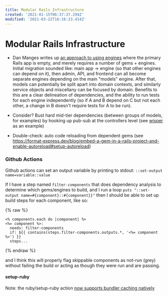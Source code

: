 ```yaml
---
title: Modular Rails Infrastructure
created: '2021-01-15T06:37:37.294Z'
modified: '2021-03-22T16:16:23.414Z'
---
```


# Modular Rails Infrastructure

- Dan Manges writes up [an approach to using engines](https://medium.com/@dan_manges/the-modular-monolith-rails-architecture-fb1023826fc4) where the primary Rails app is empty, and merely requires a number of gems + engines. Initial migration sounded like: main app -> engine (so that other engines can depend on it), then admin, API, and frontend can all become separate engines depending on the main "models" engine. After that, models can potentially be split apart into domain contexts, and similarly service objects and miscellany can be focused by domain.
  Benefits to this are a clear delineation of dependencies, and the ability to run tests for each engine independently (so if A and B depend on C but not each other, a change in B doesn't require tests for A to be run).

- Consider? Bust hard mid-tier dependencies (between groups of models, for examples) by hooking up pub-sub at the controllers level (see [wisper](https://github.com/krisleech/wisper) as an example)

- Double-check: auto code reloading from dependent gems (see https://format-express.dev/blog/embed-a-gem-in-a-rails-project-and-enable-autoreload#setup-autoreload)

### Github Actions

Github actions can set an output variable by printing to stdout: `::set-output name=variable::value`

If I have a step named `filter-components` that does dependency analysis to determine which gems/engines to build, and I run a loop `puts "::set-output name=#{component}::#{component}}"` then I should be able to set up build steps for each component, like so:

{% raw %}
```
<% components.each do |component| %>
<%= component %>:
  needs: filter-components
  if: ${{ contains(steps.filter-components.outputs.*, '<%= component %>') }}
  steps...
```
{% endraw %}

and I think this will properly flag skippable components as not-run (grey) without failing the build or acting as though they were run and are passing.

#### setup-ruby

Note: the ruby/setup-ruby action [now supports bundler caching natively](https://github.com/ruby/setup-ruby#caching-bundle-install-automatically)


